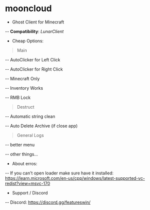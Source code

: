 # mooncloud

- Ghost Client for Minecraft

-- **Compatibility**: *LunarClient*

- Cheap Options:

> Main

-- AutoClicker for Left Click

-- AutoClicker for Right Click

-- Minecraft Only

-- Inventory Works

-- RMB Lock

> Destruct

-- Automatic string clean

-- Auto Delete Archive (if close app)

> General Logs

-- better menu

-- other things...

- About erros:

-- If you can't open loader make sure have it installed: https://learn.microsoft.com/en-us/cpp/windows/latest-supported-vc-redist?view=msvc-170
 
 - Support / Discord

-- Discord: https://discord.gg/featureswin/
